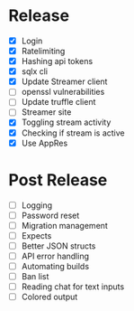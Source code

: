 # Release

- [x] Login
- [x] Ratelimiting
- [x] Hashing api tokens
- [x] sqlx cli
- [x] Update Streamer client
- [ ] openssl vulnerabilities
- [ ] Update truffle client
- [ ] Streamer site
- [x] Toggling stream activity
- [x] Checking if stream is active
- [x] Use AppRes

# Post Release

- [ ] Logging
- [ ] Password reset
- [ ] Migration management
- [ ] Expects
- [ ] Better JSON structs
- [ ] API error handling
- [ ] Automating builds
- [ ] Ban list
- [ ] Reading chat for text inputs
- [ ] Colored output
